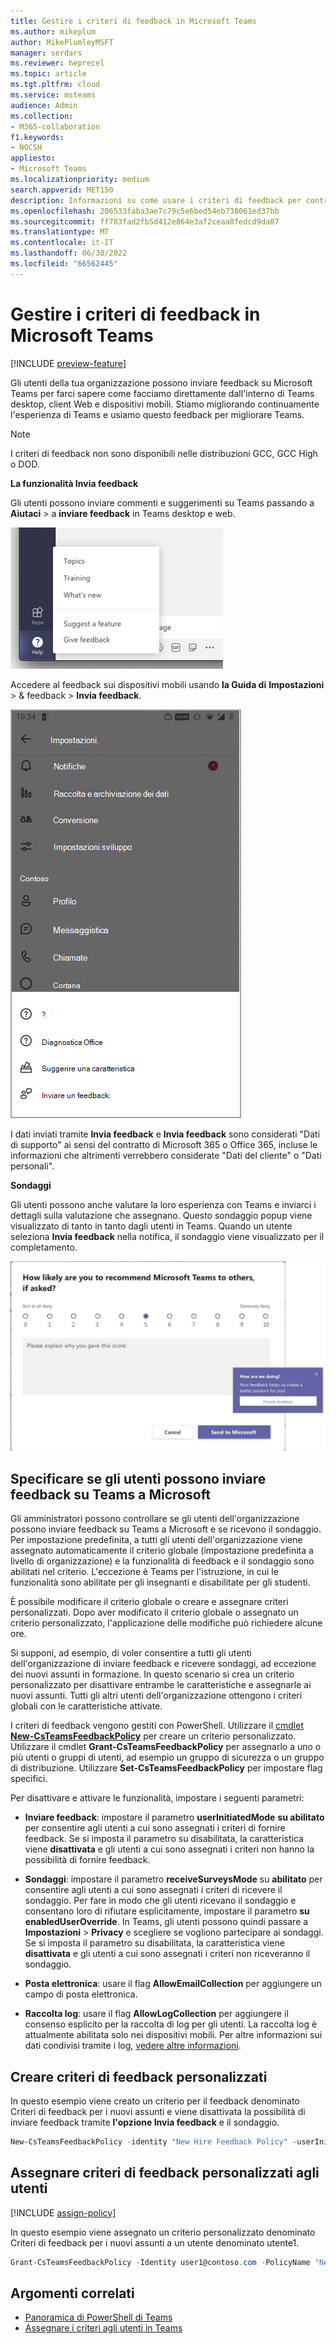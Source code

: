 ```yaml
---
title: Gestire i criteri di feedback in Microsoft Teams
ms.author: mikeplum
author: MikePlumleyMSFT
manager: serdars
ms.reviewer: heprecel
ms.topic: article
ms.tgt.pltfrm: cloud
ms.service: msteams
audience: Admin
ms.collection:
- M365-collaboration
f1.keywords:
- NOCSH
appliesto:
- Microsoft Teams
ms.localizationpriority: medium
search.appverid: MET150
description: Informazioni su come usare i criteri di feedback per controllare se gli utenti di Teams nell'organizzazione possono inviare feedback su Teams a Microsoft.
ms.openlocfilehash: 206533faba3ae7c79c5e6bed54eb738061ed37bb
ms.sourcegitcommit: ff783fad2fb5d412e864e3af2ceaa8fedcd9da07
ms.translationtype: MT
ms.contentlocale: it-IT
ms.lasthandoff: 06/30/2022
ms.locfileid: "66562445"
---
```

# <a name="manage-feedback-policies-in-microsoft-teams"></a>Gestire i criteri di feedback in Microsoft Teams

[!INCLUDE [preview-feature](includes/preview-feature.md)]

Gli utenti della tua organizzazione possono inviare feedback su Microsoft Teams per farci sapere come facciamo direttamente dall'interno di Teams desktop, client Web e dispositivi mobili. Stiamo migliorando continuamente l'esperienza di Teams e usiamo questo feedback per migliorare Teams.

> [!NOTE]
> I criteri di feedback non sono disponibili nelle distribuzioni GCC, GCC High o DOD.

**La funzionalità **Invia feedback****

Gli utenti possono inviare commenti e suggerimenti su Teams passando a **Aiutaci** >  a **inviare feedback** in Teams desktop e web.


![Opzione Invia feedback in Teams](media/manage-feedback-policies-in-teams-give-feedback.png)

Accedere al feedback sui dispositivi mobili usando **la Guida di** **Impostazioni** >  & feedback  > **Invia feedback**.

![Opzione Invia feedback in Teams per dispositivi mobili](media/feedback3.jpg)

 I dati inviati tramite **Invia feedback** e **Invia feedback** sono considerati "Dati di supporto" ai sensi del contratto di Microsoft 365 o Office 365, incluse le informazioni che altrimenti verrebbero considerate "Dati del cliente" o "Dati personali".



**Sondaggi**

Gli utenti possono anche valutare la loro esperienza con Teams e inviarci i dettagli sulla valutazione che assegnano. Questo sondaggio popup viene visualizzato di tanto in tanto dagli utenti in Teams. Quando un utente seleziona **Invia feedback** nella notifica, il sondaggio viene visualizzato per il completamento.

![la notifica e il modulo del sondaggio in Teams.](media/manage-feedback-policies-in-teams-survey.png)

## <a name="set-whether-users-can-send-feedback-about-teams-to-microsoft"></a>Specificare se gli utenti possono inviare feedback su Teams a Microsoft

Gli amministratori possono controllare se gli utenti dell'organizzazione possono inviare feedback su Teams a Microsoft e se ricevono il sondaggio. Per impostazione predefinita, a tutti gli utenti dell'organizzazione viene assegnato automaticamente il criterio globale (impostazione predefinita a livello di organizzazione) e la funzionalità di feedback e il sondaggio sono abilitati nel criterio. L'eccezione è Teams per l'istruzione, in cui le funzionalità sono abilitate per gli insegnanti e disabilitate per gli studenti.

È possibile modificare il criterio globale o creare e assegnare criteri personalizzati. Dopo aver modificato il criterio globale o assegnato un criterio personalizzato, l'applicazione delle modifiche può richiedere alcune ore.

Si supponi, ad esempio, di voler consentire a tutti gli utenti dell'organizzazione di inviare feedback e ricevere sondaggi, ad eccezione dei nuovi assunti in formazione. In questo scenario si crea un criterio personalizzato per disattivare entrambe le caratteristiche e assegnarle ai nuovi assunti. Tutti gli altri utenti dell'organizzazione ottengono i criteri globali con le caratteristiche attivate.  

I criteri di feedback vengono gestiti con PowerShell. Utilizzare il [cmdlet **New-CsTeamsFeedbackPolicy**](/office365/enterprise/powershell/manage-skype-for-business-online-with-office-365-powershell) per creare un criterio personalizzato. Utilizzare il cmdlet **Grant-CsTeamsFeedbackPolicy** per assegnarlo a uno o più utenti o gruppi di utenti, ad esempio un gruppo di sicurezza o un gruppo di distribuzione. Utilizzare **Set-CsTeamsFeedbackPolicy** per impostare flag specifici.

Per disattivare e attivare le funzionalità, impostare i seguenti parametri:

 - **Inviare feedback**: impostare il parametro **userInitiatedMode** **su abilitato** per consentire agli utenti a cui sono assegnati i criteri di fornire feedback. Se si imposta il parametro su disabilitata, la caratteristica viene **disattivata** e gli utenti a cui sono assegnati i criteri non hanno la possibilità di fornire feedback.

 - **Sondaggi**: impostare il parametro **receiveSurveysMode** su **abilitato** per consentire agli utenti a cui sono assegnati i criteri di ricevere il sondaggio. Per fare in modo che gli utenti ricevano il sondaggio e consentano loro di rifiutare esplicitamente, impostare il parametro **su enabledUserOverride**. In Teams, gli utenti possono quindi passare a **Impostazioni** > **Privacy** e scegliere se vogliono partecipare ai sondaggi. Se si imposta il parametro su disabilitata, la caratteristica viene **disattivata** e gli utenti a cui sono assegnati i criteri non riceveranno il sondaggio.

 - **Posta elettronica**: usare il flag **AllowEmailCollection** per aggiungere un campo di posta elettronica.
 - **Raccolta log**: usare il flag **AllowLogCollection** per aggiungere il consenso esplicito per la raccolta di log per gli utenti. La raccolta log è attualmente abilitata solo nei dispositivi mobili. Per altre informazioni sui dati condivisi tramite i log, [vedere altre informazioni](https://go.microsoft.com/fwlink/?linkid=2168178).

## <a name="create-a-custom-feedback-policy"></a>Creare criteri di feedback personalizzati

In questo esempio viene creato un criterio per il feedback denominato Criteri di feedback per i nuovi assunti e viene disattivata la possibilità di inviare feedback tramite **l'opzione Invia feedback** e il sondaggio.

```PowerShell
New-CsTeamsFeedbackPolicy -identity "New Hire Feedback Policy" -userInitiatedMode disabled -receiveSurveysMode disabled
```

## <a name="assign-a-custom-feedback-policy-to-users"></a>Assegnare criteri di feedback personalizzati agli utenti

[!INCLUDE [assign-policy](includes/assign-policy.md)]

In questo esempio viene assegnato un criterio personalizzato denominato Criteri di feedback per i nuovi assunti a un utente denominato utente1.

```PowerShell
Grant-CsTeamsFeedbackPolicy -Identity user1@contoso.com -PolicyName "New Hire Feedback Policy"
```

## <a name="related-topics"></a>Argomenti correlati

- [Panoramica di PowerShell di Teams](teams-powershell-overview.md)
- [Assegnare i criteri agli utenti in Teams](policy-assignment-overview.md)
